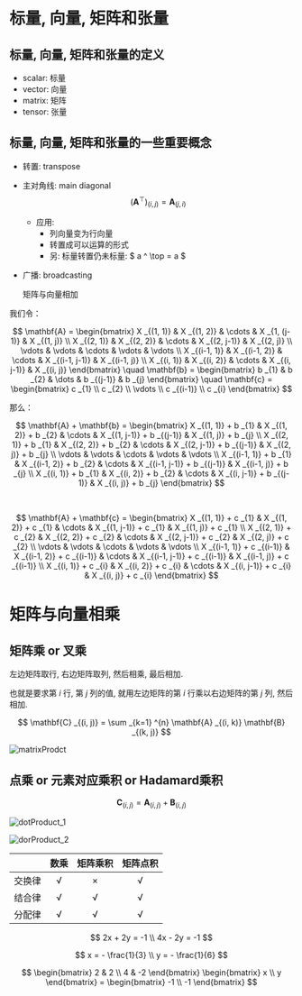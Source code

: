 # 标量, 向量, 矩阵和张量

## 标量, 向量, 矩阵和张量的定义

- scalar: 标量
- vector: 向量
- matrix: 矩阵
- tensor: 张量

## 标量, 向量, 矩阵和张量的一些重要概念

- 转置: transpose
- 主对角线: main diagonal
  $$ (\mathbf{A} ^ \top) _{(i, j)} = \mathbf{A} _{(j, i)} $$
  - 应用:
    - 列向量变为行向量
    - 转置成可以运算的形式
    - 另: 标量转置仍未标量:  $ a ^ \top = a $
- 广播: broadcasting

  矩阵与向量相加

我们令：

$$ \mathbf{A} = \begin{bmatrix} X _{(1, 1)} & X _{(1, 2)} & \cdots & X _{1, (j-1)} & X _{(1, j)} \\ X _{(2, 1)} & X _{(2, 2)} & \cdots & X _{(2, j-1)} & X _{(2, j)} \\ \vdots & \vdots & \cdots & \vdots & \vdots  \\ X _{(i-1, 1)} & X _{(i-1, 2)} & \cdots & X _{(i-1, j-1)} & X _{(i-1, j)} \\ X _{(i, 1)} & X _{(i, 2)} & \cdots & X _{(i, j-1)} & X _{(i, j)} \end{bmatrix} \quad
\mathbf{b} = \begin{bmatrix} b _{1} & b _{2} & \dots & b _{(j-1)} & b _{j} \end{bmatrix} \quad
\mathbf{c} = \begin{bmatrix} c _{1} \\ c _{2} \\ \vdots \\ c _{(i-1)} \\ c _{i} \end{bmatrix} $$

  那么：

$$ \mathbf{A} + \mathbf{b} = \begin{bmatrix} X _{(1, 1)} + b _{1} & X _{(1, 2)} + b _{2} & \cdots & X _{(1, j-1)} + b _{(j-1)} & X _{(1, j)} + b _{j} \\ X _{(2, 1)} + b _{1} & X _{(2, 2)} + b _{2} & \cdots & X _{(2, j-1)} + b _{(j-1)} & X _{(2, j)} + b _{j} \\ \vdots & \vdots & \cdots & \vdots & \vdots \\ X _{(i-1, 1)} + b _{1} & X _{(i-1, 2)} + b _{2} & \cdots & X _{(i-1, j-1)} + b _{(j-1)} & X _{(i-1, j)} + b _{j} \\ X _{(i, 1)} + b _{1} & X _{(i, 2)} + b _{2} & \cdots & X _{(i, j-1)} + b _{(j-1)} & X _{(i, j)} + b _{j} \end{bmatrix} $$

<br/>

$$ \mathbf{A} + \mathbf{c} = \begin{bmatrix} X _{(1, 1)} + c _{1} & X _{(1, 2)} + c _{1} & \cdots & X _{(1, j-1)} + c _{1} & X _{(1, j)} + c _{1} \\ X _{(2, 1)} + c _{2} & X _{(2, 2)} + c _{2} & \cdots & X _{(2, j-1)} + c _{2} & X _{(2, j)} + c _{2} \\ \vdots & \vdots & \cdots & \vdots & \vdots \\ X _{(i-1, 1)} + c _{(i-1)} & X _{(i-1, 2)} + c _{(i-1)} & \cdots & X _{(i-1, j-1)} + c _{(i-1)} & X _{(i-1, j)} + c _{(i-1)} \\ X _{(i, 1)} + c _{i} & X _{(i, 2)} + c _{i} & \cdots & X _{(i, j-1)} + c _{i} & X _{(i, j)} + c _{i} \end{bmatrix} $$

# 矩阵与向量相乘

## 矩阵乘 or 叉乘

左边矩阵取行, 右边矩阵取列, 然后相乘, 最后相加.

也就是要求第 $i$ 行, 第 $j$ 列的值, 就用左边矩阵的第 $i$ 行乘以右边矩阵的第 $j$ 列, 然后相加.

$$ \mathbf{C} _{(i, j)} = \sum _{k=1} ^{n} \mathbf{A} _{(i, k)} \mathbf{B} _{(k, j)} $$

![matrixProdct](https://dsm04pap003files.storage.live.com/y4mP1aFWahvq3hK6RAjEA92EGlGQ_CR-UiyzK3wOMxyIl_EMiW9YfJIgM0l1ZEAuzjvuqI5IE8rHFUbD7h80S3WcbaGkacHuQQmBRVXDYEdq9KH0UmVcyM4X3y0cQBKRQZU3tvEEAVp62wh4lxMToS-5uzB1aK5VrVnpAjdevAwNf9hdTWfuf90irmDHn03Ffe6?width=744&height=308&cropmode=none)

## 点乘 or 元素对应乘积 or Hadamard乘积

$$ \mathbf{C} _{(i, j)} = \mathbf{A} _{(i, j)} + \mathbf{B} _{(i, j)} $$

![dotProduct_1](https://dsm04pap003files.storage.live.com/y4mx9rtbBv9fvztqac7cKE7CzxTFYhrGBgvZlu1lLYuEz9m5uk27aHxLoz9W9OIW-Bw4liTmQ9RKnZDUn-dDEbU1akjasYFwQOYJQzbcMGkvYX8aZSwGi12-D2gTQfVs9vT6L4KT-a4bgNYkkJvQ2d2itfFoTeFsnuAgopcc3YBLLhiq0wKqNzg5s_2DuCGkFdd?width=840&height=123&cropmode=none)

![dorProduct_2](https://dsm04pap003files.storage.live.com/y4muFzyyoLfWGOz3mlcLmITML-yqE4YAfd81OFm_0JK_CduY6bpJ2AIN6PjW49nhHvku9S1qBR9tqH2-ZbU29sYI_KCFct4QOzN2jSt_z1SVlN0rpvvgnviMRPIPdqlLVZr4bf8bfNbhLvSuxjgZtyK03Zm_mP-SmGXGFj6VgEjjKFK5K8xLAmRPiaOOXY_mnGp?width=991&height=120&cropmode=none)

||数乘|矩阵乘积|矩阵点积|
|:-:|:-:|:-:|:-:|
|交换律|√|×|√|
|结合律|√|√|√|
|分配律|√|√|√|


$$
2x + 2y = -1 \\ 4x - 2y = -1
$$

$$
x = - \frac{1}{3} \\
y = - \frac{1}{6}
$$

$$
\begin{bmatrix} 2 & 2 \\ 4 & -2 \end{bmatrix} \begin{bmatrix} x \\ y \end{bmatrix} = \begin{bmatrix} -1 \\ -1 \end{bmatrix}
$$